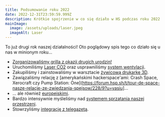 ```yaml
---
title: Podsumowanie roku 2022
date: 2022-12-31T23:59:59.999Z
description: Krótkie spojrzenie w co się działo w HS podczas roku 2022
mainImage:
  image: /assets/uploads/laser.jpeg
  imageAlt: Laser
---
```


To już drugi rok naszej działalności! Oto poglądowy spis tego co działo się u nas w minionym roku...
* [Zorganizowaliśmy grilla z okazji drugich urodzin!](https://forum.hsp.sh/t/druga-rocznica-siedziby-hackerspace-pomorze-26-08/672)
* Uruchomiliśmy [Laser CO2](https://forum.hsp.sh/t/laser-dla-spejsu/294/31) oraz usprawniliśmy [system wentylacji](https://forum.hsp.sh/t/wentylacja/642).
* Zakupiliśmy i zainstowaliśmy w warsztacie [żywicową drukarkę 3D](https://forum.hsp.sh/t/drukarka-3d-sla/684).
* Zawiązaliśmy relację z [amerykańskimi hackerspace'ami: Crash Space, Xerocraft czy Pump Station: One](https://forum.hsp.sh/t/tour-de-space-nasze-relacje-ze-zwiedzania-spejsow/228/9?u=yasiu]...
* ... ale również [europejskimi](https://forum.hsp.sh/t/c-base-w-berlinie/661).
* Bardzo intensywnie myśleliśmy nad [systemem sprzątania naszej przestrzeni](https://forum.hsp.sh/t/usprawniony-vortex/652).
* Stowrzyliśmy [integrację z telegazetą](https://forum.hsp.sh/t/topic/602).

